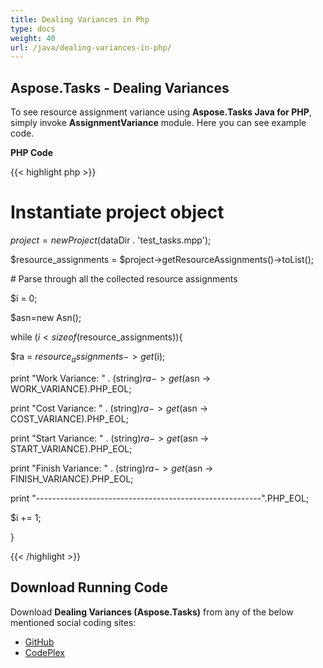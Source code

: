 ```yaml
---
title: Dealing Variances in Php
type: docs
weight: 40
url: /java/dealing-variances-in-php/
---
```


## **Aspose.Tasks - Dealing Variances**
To see resource assignment variance using **Aspose.Tasks Java for PHP**, simply invoke **AssignmentVariance** module. Here you can see example code.

**PHP Code**

{{< highlight php >}}

 # Instantiate project object

$project = new Project($dataDir . 'test_tasks.mpp');

$resource_assignments = $project->getResourceAssignments()->toList();

\# Parse through all the collected resource assignments

$i = 0;

$asn=new Asn();

while ($i < sizeof($resource_assignments)){

$ra = $resource_assignments->get($i);

print "Work Variance: " . (string)$ra -> get($asn -> WORK_VARIANCE).PHP_EOL;

print "Cost Variance: " . (string)$ra -> get($asn -> COST_VARIANCE).PHP_EOL;

print "Start Variance: " . (string)$ra -> get($asn -> START_VARIANCE).PHP_EOL;

print "Finish Variance: " . (string)$ra -> get($asn -> FINISH_VARIANCE).PHP_EOL;

print "--------------------------------------------------------".PHP_EOL;

$i += 1;

}

{{< /highlight >}}
## **Download Running Code**
Download **Dealing Variances (Aspose.Tasks)** from any of the below mentioned social coding sites:

- [GitHub](https://github.com/aspose-tasks/Aspose.Tasks-for-Java/blob/master/Plugins/Aspose_Tasks_Java_for_PHP/src/aspose/tasks/WorkingWithResourceAssignments/AssignmentVariance.php)
- [CodePlex](https://asposetasksjavaphp.codeplex.com/SourceControl/latest#src/aspose/tasks/WorkingWithResourceAssignments/AssignmentVariance.php)
